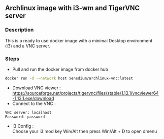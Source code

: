 
## Archlinux image with i3-wm and TigerVNC server


### Description
This is a ready to use docker image with a minimal Desktop environment (i3) and a VNC server.
### Steps

- Pull and run the docker image from docker hub
```sh
docker run -d --network host xenedium/archlinux-vnc:latest
```
- Download VNC viewer : https://sourceforge.net/projects/tigervnc/files/stable/1.13.1/vncviewer64-1.13.1.exe/download
- Connect to the VNC :
```
VNC server: localhost
Password: password
```
- I3 Config :<br>
Choose your i3 mod key Win/Alt then press Win/Alt + D to open dmenu
